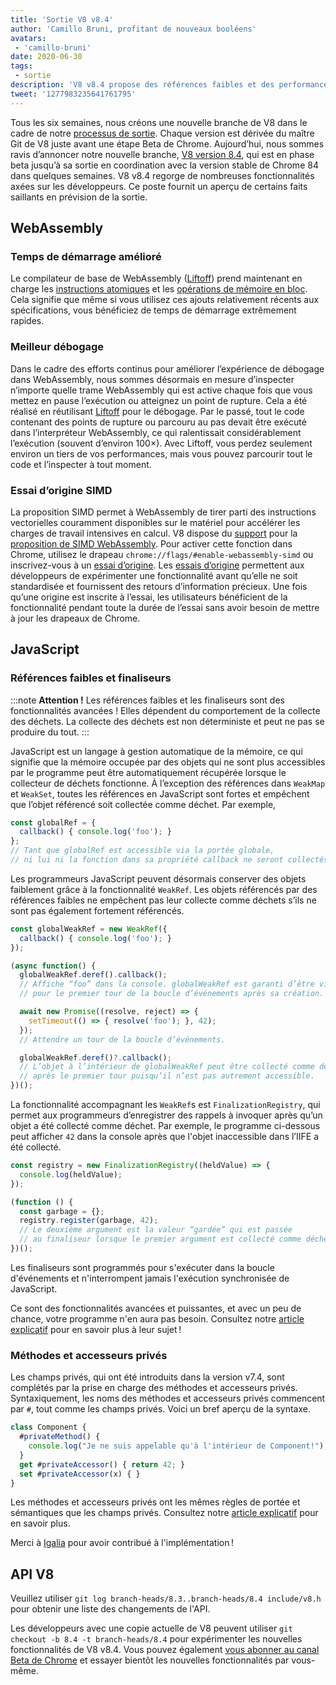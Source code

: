 ```yaml
---
title: 'Sortie V8 v8.4'
author: 'Camillo Bruni, profitant de nouveaux booléens'
avatars:
 - 'camillo-bruni'
date: 2020-06-30
tags:
 - sortie
description: 'V8 v8.4 propose des références faibles et des performances améliorées pour WebAssembly.'
tweet: '1277983235641761795'
---
```

Tous les six semaines, nous créons une nouvelle branche de V8 dans le cadre de notre [processus de sortie](https://v8.dev/docs/release-process). Chaque version est dérivée du maître Git de V8 juste avant une étape Beta de Chrome. Aujourd’hui, nous sommes ravis d’annoncer notre nouvelle branche, [V8 version 8.4](https://chromium.googlesource.com/v8/v8.git/+log/branch-heads/8.4), qui est en phase beta jusqu’à sa sortie en coordination avec la version stable de Chrome 84 dans quelques semaines. V8 v8.4 regorge de nombreuses fonctionnalités axées sur les développeurs. Ce poste fournit un aperçu de certains faits saillants en prévision de la sortie.

<!--truncate-->
## WebAssembly

### Temps de démarrage amélioré

Le compilateur de base de WebAssembly ([Liftoff](https://v8.dev/blog/liftoff)) prend maintenant en charge les [instructions atomiques](https://github.com/WebAssembly/threads) et les [opérations de mémoire en bloc](https://github.com/WebAssembly/bulk-memory-operations). Cela signifie que même si vous utilisez ces ajouts relativement récents aux spécifications, vous bénéficiez de temps de démarrage extrêmement rapides.

### Meilleur débogage

Dans le cadre des efforts continus pour améliorer l’expérience de débogage dans WebAssembly, nous sommes désormais en mesure d’inspecter n’importe quelle trame WebAssembly qui est active chaque fois que vous mettez en pause l’exécution ou atteignez un point de rupture.
Cela a été réalisé en réutilisant [Liftoff](https://v8.dev/blog/liftoff) pour le débogage. Par le passé, tout le code contenant des points de rupture ou parcouru au pas devait être exécuté dans l’interpréteur WebAssembly, ce qui ralentissait considérablement l’exécution (souvent d’environ 100×). Avec Liftoff, vous perdez seulement environ un tiers de vos performances, mais vous pouvez parcourir tout le code et l’inspecter à tout moment.

### Essai d’origine SIMD

La proposition SIMD permet à WebAssembly de tirer parti des instructions vectorielles couramment disponibles sur le matériel pour accélérer les charges de travail intensives en calcul. V8 dispose du [support](https://v8.dev/features/simd) pour la [proposition de SIMD WebAssembly](https://github.com/WebAssembly/simd). Pour activer cette fonction dans Chrome, utilisez le drapeau `chrome://flags/#enable-webassembly-simd` ou inscrivez-vous à un [essai d’origine](https://developers.chrome.com/origintrials/#/view_trial/-4708513410415853567). Les [essais d’origine](https://github.com/GoogleChrome/OriginTrials/blob/gh-pages/developer-guide.md) permettent aux développeurs de expérimenter une fonctionnalité avant qu’elle ne soit standardisée et fournissent des retours d’information précieux. Une fois qu’une origine est inscrite à l’essai, les utilisateurs bénéficient de la fonctionnalité pendant toute la durée de l’essai sans avoir besoin de mettre à jour les drapeaux de Chrome.

## JavaScript

### Références faibles et finaliseurs

:::note
**Attention !** Les références faibles et les finaliseurs sont des fonctionnalités avancées ! Elles dépendent du comportement de la collecte des déchets. La collecte des déchets est non déterministe et peut ne pas se produire du tout.
:::

JavaScript est un langage à gestion automatique de la mémoire, ce qui signifie que la mémoire occupée par des objets qui ne sont plus accessibles par le programme peut être automatiquement récupérée lorsque le collecteur de déchets fonctionne. À l’exception des références dans `WeakMap` et `WeakSet`, toutes les références en JavaScript sont fortes et empêchent que l’objet référencé soit collectée comme déchet. Par exemple,

```js
const globalRef = {
  callback() { console.log('foo'); }
};
// Tant que globalRef est accessible via la portée globale,
// ni lui ni la fonction dans sa propriété callback ne seront collectés.
```

Les programmeurs JavaScript peuvent désormais conserver des objets faiblement grâce à la fonctionnalité `WeakRef`. Les objets référencés par des références faibles ne empêchent pas leur collecte comme déchets s’ils ne sont pas également fortement référencés.

```js
const globalWeakRef = new WeakRef({
  callback() { console.log('foo'); }
});

(async function() {
  globalWeakRef.deref().callback();
  // Affiche “foo” dans la console. globalWeakRef est garanti d’être vivant
  // pour le premier tour de la boucle d’événements après sa création.

  await new Promise((resolve, reject) => {
    setTimeout(() => { resolve('foo'); }, 42);
  });
  // Attendre un tour de la boucle d’événements.

  globalWeakRef.deref()?.callback();
  // L’objet à l’intérieur de globalWeakRef peut être collecté comme déchet
  // après le premier tour puisqu’il n’est pas autrement accessible.
})();
```

La fonctionnalité accompagnant les `WeakRef`s est `FinalizationRegistry`, qui permet aux programmeurs d’enregistrer des rappels à invoquer après qu’un objet a été collecté comme déchet. Par exemple, le programme ci-dessous peut afficher `42` dans la console après que l'objet inaccessible dans l’IIFE a été collecté.

```js
const registry = new FinalizationRegistry((heldValue) => {
  console.log(heldValue);
});

(function () {
  const garbage = {};
  registry.register(garbage, 42);
  // Le deuxième argument est la valeur “gardée” qui est passée
  // au finaliseur lorsque le premier argument est collecté comme déchet.
})();
```

Les finaliseurs sont programmés pour s'exécuter dans la boucle d'événements et n'interrompent jamais l'exécution synchronisée de JavaScript.

Ce sont des fonctionnalités avancées et puissantes, et avec un peu de chance, votre programme n'en aura pas besoin. Consultez notre [article explicatif](https://v8.dev/features/weak-references) pour en savoir plus à leur sujet !

### Méthodes et accesseurs privés

Les champs privés, qui ont été introduits dans la version v7.4, sont complétés par la prise en charge des méthodes et accesseurs privés. Syntaxiquement, les noms des méthodes et accesseurs privés commencent par `#`, tout comme les champs privés. Voici un bref aperçu de la syntaxe.

```js
class Component {
  #privateMethod() {
    console.log("Je ne suis appelable qu'à l'intérieur de Component!");
  }
  get #privateAccessor() { return 42; }
  set #privateAccessor(x) { }
}
```

Les méthodes et accesseurs privés ont les mêmes règles de portée et sémantiques que les champs privés. Consultez notre [article explicatif](https://v8.dev/features/class-fields) pour en savoir plus.

Merci à [Igalia](https://twitter.com/igalia) pour avoir contribué à l'implémentation !

## API V8

Veuillez utiliser `git log branch-heads/8.3..branch-heads/8.4 include/v8.h` pour obtenir une liste des changements de l'API.

Les développeurs avec une copie actuelle de V8 peuvent utiliser `git checkout -b 8.4 -t branch-heads/8.4` pour expérimenter les nouvelles fonctionnalités de V8 v8.4. Vous pouvez également [vous abonner au canal Beta de Chrome](https://www.google.com/chrome/browser/beta.html) et essayer bientôt les nouvelles fonctionnalités par vous-même.
